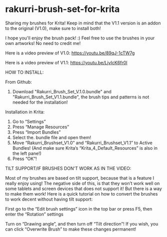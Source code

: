 # rakurri-brush-set-for-krita
Sharing my brushes for Krita!
Keep in mind that the V1.1 version is an addon to the original (V1.0), make sure to install both!

I hope you'll enjoy the brush pack! :)
Feel free to use the brushes in your own artworks! No need to credit me!

Here is a video preview of V1.0:
https://youtu.be/89qJ-1cTW7g

Here is a video preview of V1.1:
https://youtu.be/LjvIcK6fr0I


HOW TO INSTALL:

From Github:
1. Download "Rakurri_Brush_Set_V.1.0.bundle" and "Rakurri_Brush_Set_V1.1.bundle", the brush tips and patterns is not needed for the installation!

Installation in Krita:
1. Go to “Settings”
2. Press “Manage Resources”
3. Press “Import Bundles”
4. Select the. bundle file and open them!
5. Move “Rakurri_Brushset_V1.0” and “Rakurri_Brushset_V1.1”  to Active Bundles! (And make sure Krita’s “Krita_4_Default_Resources” is also in the left pane!)
6. Press “OK”!


TILT SUPPORT/IF BRUSHES DON'T WORK AS IN THE VIDEO:

Most of my brushes are based on tilt support, because that is a feature I really enjoy using!
The negative side of this, is that they won’t work well on some tablets and screen devices that does not support it!
But there is a way to make them work! Here is a quick tutorial on how to convert the brushes to work decent without having tilt support:
 
First go to the “Edit brush settings” icon in the top bar or press F5, then enter the “Rotation” settings
 
Turn on “Drawing angle”, and then turn off “Tilt direction”!
If you wish, you can click “Overwrite Brush” to make these changes permanent!
